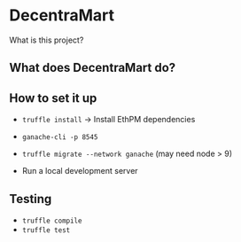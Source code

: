 # DecentraMart

What is this project?

## What does DecentraMart do?

## How to set it up
 - `truffle install` -> Install EthPM dependencies
 - `ganache-cli -p 8545`
 - `truffle migrate --network ganache` (may need node > 9)

 - Run a local development server

 ## Testing
 - `truffle compile`
 - `truffle test`